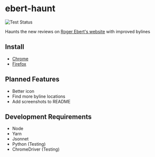 # ebert-haunt

![Test Status](https://github.com/ryanmanny/ebert-haunt/actions/workflows/test.yaml/badge.svg)

Haunts the new reviews on [Roger Ebert's website](https://www.rogerebert.com) with improved bylines

## Install

- [Chrome](https://chrome.google.com/webstore/detail/ebert-haunt/ippdcobhchkjhhlnllifcpedhfbodpbf)
- [Firefox](https://addons.mozilla.org/en-US/firefox/addon/ebert-haunt/)

## Planned Features

- Better icon
- Find more byline locations
- Add screenshots to README

## Development Requirements

- Node
- Yarn
- Jsonnet
- Python (Testing)
- ChromeDriver (Testing)
